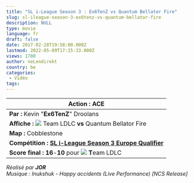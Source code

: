 ```yaml
---
title: "SL i-League Season 3 : Ex6TenZ vs Quantum Bellator Fire"
slug: sl-ileague-season-3-ex6tenz-vs-quantum-bellator-fire
description: NULL
type: movie
language: fr
draft: false
date: 2017-02-28T19:58:00.000Z
lastmod: 2022-05-09T17:15:33.000Z
views: 1780
author: neLendirekt
country: be
categories:
 - Vidéo
tags:
---
```

| **Action :** ACE                                                                                                |
| --------------------------------------------------------------------------------------------------------------- |
| **Par :** Kevin "**Ex6TenZ**" Droolans                                                                          |
| **Affiche : ![](/storage/countries/flag/europe_flag_580d21b984714.gif)** Team LDLC **vs** Quantum Bellator Fire |
| **Map :** Cobblestone                                                                                           |
| **Compétition : [SL i-League Season 3 Europe Qualifier ](/tournament/esl-pro-league-s5-europe/49)**             |
| **Score final : 16**\-**10** pour ![](/storage/countries/flag/europe_flag_580d21b984714.gif) **T**eam LDLC      |

  
_Réalisé par **JOR**_  
_Musique : Inukshuk - Happy accidents (Live Performance) \[NCS Release\]_
